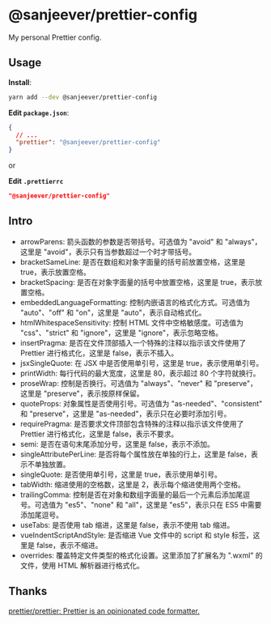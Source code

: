 # @sanjeever/prettier-config

My personal Prettier config.

## Usage

**Install**:

```bash
yarn add --dev @sanjeever/prettier-config
```

**Edit `package.json`**:

```json
{
  // ...
  "prettier": "@sanjeever/prettier-config"
}
```

or

**Edit `.prettierrc`**

```json
"@sanjeever/prettier-config"
```

## Intro

- arrowParens: 箭头函数的参数是否带括号。可选值为 "avoid" 和 "always"，这里是 "avoid"，表示只有当参数超过一个时才带括号。
- bracketSameLine: 是否在数组和对象字面量的括号前放置空格，这里是 true，表示放置空格。
- bracketSpacing: 是否在对象字面量的括号中放置空格，这里是 true，表示放置空格。
- embeddedLanguageFormatting: 控制内嵌语言的格式化方式。可选值为 "auto"、"off" 和 "on"，这里是 "auto"，表示自动格式化。
- htmlWhitespaceSensitivity: 控制 HTML 文件中空格敏感度。可选值为 "css"、"strict" 和 "ignore"，这里是 "ignore"，表示忽略空格。
- insertPragma: 是否在文件顶部插入一个特殊的注释以指示该文件使用了 Prettier 进行格式化，这里是 false，表示不插入。
- jsxSingleQuote: 在 JSX 中是否使用单引号，这里是 true，表示使用单引号。
- printWidth: 每行代码的最大宽度，这里是 80，表示超过 80 个字符就换行。
- proseWrap: 控制是否换行。可选值为 "always"、"never" 和 "preserve"，这里是 "preserve"，表示按原样保留。
- quoteProps: 对象属性是否使用引号。可选值为 "as-needed"、"consistent" 和 "preserve"，这里是 "as-needed"，表示只在必要时添加引号。
- requirePragma: 是否要求文件顶部包含特殊的注释以指示该文件使用了 Prettier 进行格式化，这里是 false，表示不要求。
- semi: 是否在语句末尾添加分号，这里是 false，表示不添加。
- singleAttributePerLine: 是否将每个属性放在单独的行上，这里是 false，表示不单独放置。
- singleQuote: 是否使用单引号，这里是 true，表示使用单引号。
- tabWidth: 缩进使用的空格数，这里是 2，表示每个缩进使用两个空格。
- trailingComma: 控制是否在对象和数组字面量的最后一个元素后添加尾逗号。可选值为 "es5"、"none" 和 "all"，这里是 "es5"，表示只在 ES5 中需要添加尾逗号。
- useTabs: 是否使用 tab 缩进，这里是 false，表示不使用 tab 缩进。
- vueIndentScriptAndStyle: 是否缩进 Vue 文件中的 script 和 style 标签，这里是 false，表示不缩进。
- overrides: 覆盖特定文件类型的格式化设置。这里添加了扩展名为 ".wxml" 的文件，使用 HTML 解析器进行格式化。

## Thanks

[prettier/prettier: Prettier is an opinionated code formatter.](https://github.com/prettier/prettier)
